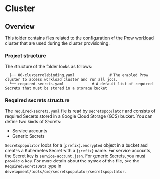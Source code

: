 # Cluster

## Overview

This folder contains files related to the configuration of the Prow workload cluster that are used during the cluster provisioning.

### Project structure

<!-- Update the folder structure each time you modify it. -->

The structure of the folder looks as follows:

```
  ├── 00-clusterrolebinding.yaml                # The enabled Prow cluster to access workload cluster and run all jobs.
  └── required-secrets.yaml             # A default list of required Secrets that must be stored in a storage bucket
```

### Required secrets structure
The `required-secrets.yaml` file is read by `secretspopulator` and consists of required Secrets stored in a Google Cloud Storage (GCS) bucket.
You can define two kinds of Secrets:
- Service accounts
- Generic Secrets

`Secretspopulator` looks for a `{prefix}.encrypted` object in a bucket and creates a Kubernetes Secret with a `{prefix}` name.
For service accounts, the Secret key is `service-account.json`. For generic Secrets, you must provide a key.
For more details about the syntax of this file, see the `RequiredSecretsData` type in `development/tools/cmd/secretspopulator/secretspopulator`.
